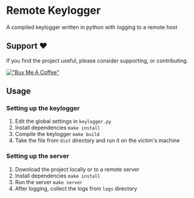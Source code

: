 # Remote Keylogger

A compiled keylogger written in python with logging to a remote host

## Support ❤️

If you find the project useful, please consider supporting, or contributing.

[!["Buy Me A Coffee"](https://www.buymeacoffee.com/assets/img/custom_images/orange_img.png)](https://www.buymeacoffee.com/dubniczky)

## Usage

### Setting up the keylogger

1. Edit the global settings in `keylogger.py`
2. Install dependencies `make install`
3. Compile the keylogger `make build`
4. Take the file from `dist` directory and run it on the victim's machine

### Setting up the server

1. Download the project locally or to a remote server
2. Install dependencies `make install`
3. Run the server `make server`
4. After logging, collect the logs from `logs` directory

